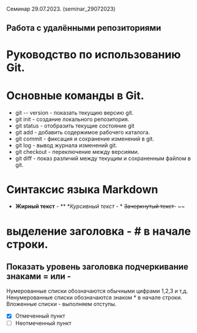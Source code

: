 Семинар 29.07.2023. (seminar_29072023)

## Работа с удалёнными репозиториями
# Руководство по использованию Git.
# Основные команды в Git.
* git -- version - показать текущию версию git.
* git init - создание локального репозитория.
* git status - отобразить текущие состояние git
* git add - добавить содержимое рабочего каталога.
* git commit - фиксация и сохранение изменений в git.
* git log - вывод журнала изменений git.
* git checkout - переключение между версиями.
* git diff - показ различий между текущим и сохраненным файлом в git.
# Синтаксис языка Markdown
* **Жирный текст** - **
**Курсивный текст* - * ~~Зачеркнутый текст~~- ~~
# выделение заголовка - # в начале строки.
Показать уровень заголовка подчеркивание знаками = или -
---------------------
Нумерованные списки обозначаются обычными цифрами 1,2,3 и т,д.
Ненумерованные списки обозначаются знаком * в начале строки.
Вложенные списки - выполняем отступы.
- [x] Отмеченный пункт
- [ ] Неотмеченный пункт